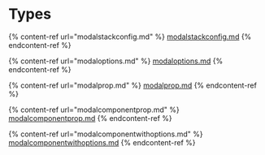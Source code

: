 # Types

{% content-ref url="modalstackconfig.md" %}
[modalstackconfig.md](modalstackconfig.md)
{% endcontent-ref %}

{% content-ref url="modaloptions.md" %}
[modaloptions.md](modaloptions.md)
{% endcontent-ref %}

{% content-ref url="modalprop.md" %}
[modalprop.md](modalprop.md)
{% endcontent-ref %}

{% content-ref url="modalcomponentprop.md" %}
[modalcomponentprop.md](modalcomponentprop.md)
{% endcontent-ref %}

{% content-ref url="modalcomponentwithoptions.md" %}
[modalcomponentwithoptions.md](modalcomponentwithoptions.md)
{% endcontent-ref %}

